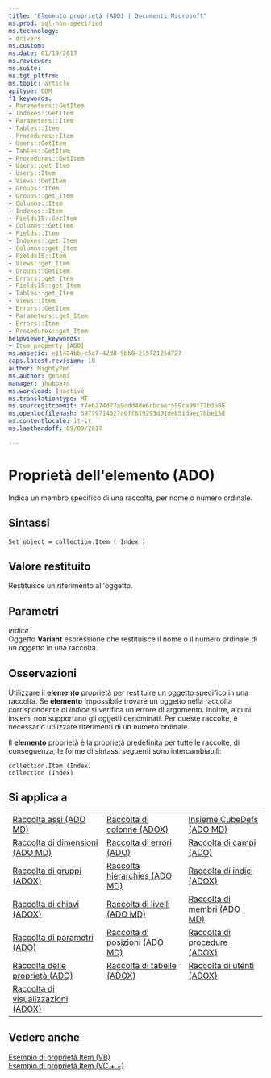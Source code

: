 ```yaml
---
title: "Elemento proprietà (ADO) | Documenti Microsoft"
ms.prod: sql-non-specified
ms.technology:
- drivers
ms.custom: 
ms.date: 01/19/2017
ms.reviewer: 
ms.suite: 
ms.tgt_pltfrm: 
ms.topic: article
apitype: COM
f1_keywords:
- Parameters::GetItem
- Indexes::GetItem
- Parameters::Item
- Tables::Item
- Procedures::Item
- Users::GetItem
- Tables::GetItem
- Procedures::GetItem
- Users::get_Item
- Users::Item
- Views::GetItem
- Groups::Item
- Groups::get_Item
- Columns::Item
- Indexes::Item
- Fields15::GetItem
- Columns::GetItem
- Fields::Item
- Indexes::get_Item
- Columns::get_Item
- Fields15::Item
- Views::get_Item
- Groups::GetItem
- Errors::get_Item
- Fields15::get_Item
- Tables::get_Item
- Views::Item
- Errors::GetItem
- Parameters::get_Item
- Errors::Item
- Procedures::get_Item
helpviewer_keywords:
- Item property [ADO]
ms.assetid: e11484bb-c5c7-42d8-9bb8-21572125d727
caps.latest.revision: 10
author: MightyPen
ms.author: genemi
manager: jhubbard
ms.workload: Inactive
ms.translationtype: MT
ms.sourcegitcommit: f7e6274d77a9cdd4de6cbcaef559ca99f77b3608
ms.openlocfilehash: 59779714027c0ff619293d01de851daec7bbe158
ms.contentlocale: it-it
ms.lasthandoff: 09/09/2017

---
```

# <a name="item-property-ado"></a>Proprietà dell'elemento (ADO)
Indica un membro specifico di una raccolta, per nome o numero ordinale.  
  
## <a name="syntax"></a>Sintassi  
  
```  
Set object = collection.Item ( Index )  
```  
  
## <a name="return-value"></a>Valore restituito  
 Restituisce un riferimento all'oggetto.  
  
## <a name="parameters"></a>Parametri  
 *Indice*  
 Oggetto **Variant** espressione che restituisce il nome o il numero ordinale di un oggetto in una raccolta.  
  
## <a name="remarks"></a>Osservazioni  
 Utilizzare il **elemento** proprietà per restituire un oggetto specifico in una raccolta. Se **elemento** Impossibile trovare un oggetto nella raccolta corrispondente di *indice* si verifica un errore di argomento. Inoltre, alcuni insiemi non supportano gli oggetti denominati. Per queste raccolte, è necessario utilizzare riferimenti di un numero ordinale.  
  
 Il **elemento** proprietà è la proprietà predefinita per tutte le raccolte, di conseguenza, le forme di sintassi seguenti sono intercambiabili:  
  
```  
collection.Item (Index)  
collection (Index)  
```  
  
## <a name="applies-to"></a>Si applica a  
  
||||  
|-|-|-|  
|[Raccolta assi (ADO MD)](../../../ado/reference/ado-md-api/axes-collection-ado-md.md)|[Raccolta di colonne (ADOX)](../../../ado/reference/adox-api/columns-collection-adox.md)|[Insieme CubeDefs (ADO MD)](../../../ado/reference/ado-md-api/cubedefs-collection-ado-md.md)|  
|[Raccolta di dimensioni (ADO MD)](../../../ado/reference/ado-md-api/dimensions-collection-ado-md.md)|[Raccolta di errori (ADO)](../../../ado/reference/ado-api/errors-collection-ado.md)|[Raccolta di campi (ADO)](../../../ado/reference/ado-api/fields-collection-ado.md)|  
|[Raccolta di gruppi (ADOX)](../../../ado/reference/adox-api/groups-collection-adox.md)|[Raccolta hierarchies (ADO MD)](../../../ado/reference/ado-md-api/hierarchies-collection-ado-md.md)|[Raccolta di indici (ADOX)](../../../ado/reference/adox-api/indexes-collection-adox.md)|  
|[Raccolta di chiavi (ADOX)](../../../ado/reference/adox-api/keys-collection-adox.md)|[Raccolta di livelli (ADO MD)](../../../ado/reference/ado-md-api/levels-collection-ado-md.md)|[Raccolta di membri (ADO MD)](../../../ado/reference/ado-md-api/members-collection-ado-md.md)|  
|[Raccolta di parametri (ADO)](../../../ado/reference/ado-api/parameters-collection-ado.md)|[Raccolta di posizioni (ADO MD)](../../../ado/reference/ado-md-api/positions-collection-ado-md.md)|[Raccolta di procedure (ADOX)](../../../ado/reference/adox-api/procedures-collection-adox.md)|  
|[Raccolta delle proprietà (ADO)](../../../ado/reference/ado-api/properties-collection-ado.md)|[Raccolta di tabelle (ADOX)](../../../ado/reference/adox-api/tables-collection-adox.md)|[Raccolta di utenti (ADOX)](../../../ado/reference/adox-api/users-collection-adox.md)|  
|[Raccolta di visualizzazioni (ADOX)](../../../ado/reference/adox-api/views-collection-adox.md)|||  
  
## <a name="see-also"></a>Vedere anche  
 [Esempio di proprietà Item (VB)](../../../ado/reference/ado-api/item-property-example-vb.md)   
 [Esempio di proprietà Item (VC + +)](../../../ado/reference/ado-api/item-property-example-vc.md)   

